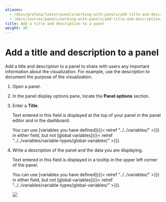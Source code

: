 ```yaml
---
aliases:
  - /docs/grafana/latest/panels/working-with-panels/add-title-and-description/
  - /docs/sources/panels/working-with-panels/add-title-and-description/
title: Add a title and description to a panel
weight: 30
---
```


# Add a title and description to a panel

Add a title and description to a panel to share with users any important information about the visualization. For example, use the description to document the purpose of the visualization.

1. Open a panel.

1. In the panel display options pane, locate the **Panel options** section.

1. Enter a **Title**.

   Text entered in this field is displayed at the top of your panel in the panel editor and in the dashboard.

   You can use [variables you have defined]({{< relref "../../variables/" >}}) in either field, but not [global variables]({{< relref "../../variables/variable-types/global-variables/" >}}).

1. Write a description of the panel and the data you are displaying.

   Text entered in this field is displayed in a tooltip in the upper left corner of the panel.

   You can use [variables you have defined]({{< relref "../../variables/" >}}) in either field, but not [global variables]({{< relref "../../variables/variable-types/global-variables/" >}}).

   ![](/static/img/docs/panels/panel-options-8-0.png)
